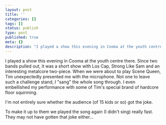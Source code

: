 ```yaml
---
layout: post
title: ''
categories: []
tags: []
status: publish
type: post
published: true
meta: {}
description: "I played a show this evening in Cooma at the youth centre there. Since two bands pulled out, it was a short show with Los Cap, Strong Like Sam and an"
---
```


I played a show this evening in Cooma at the youth centre there. Since two bands pulled out, it was a short show with Los Cap, Strong Like Sam and an interesting metalcore two-piece. When we were about to play Scene Queen, Tim unexpectedly presented me with the microphone. Not one to leave such a challenge stand, I "sang" the whole song through. I even embellished my performance with some of Tim's special brand of hardcore floor squirming.

I'm not entirely sure whether the audience (of 15 kids or so) got the joke.

To make it up to them we played the song again (I didn't sing) really fast. They may not have gotten that joke either...
